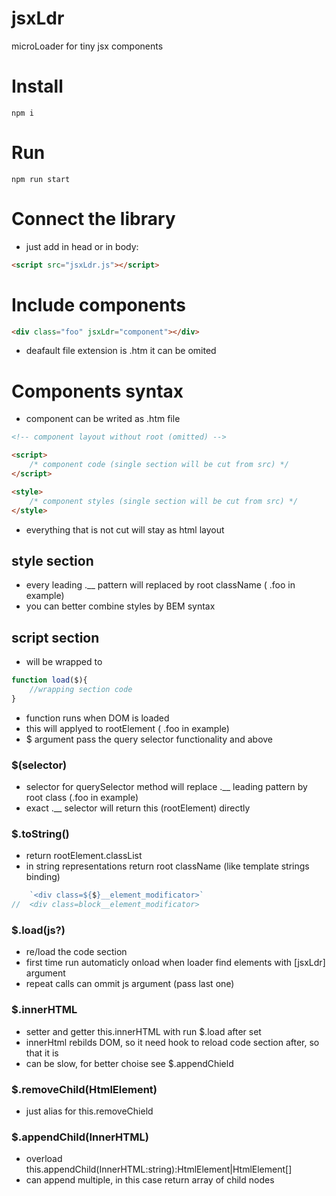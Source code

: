 # jsxLdr
microLoader for tiny jsx components

# Install
```shell
npm i
```

# Run
```shell
npm run start
```

# Connect the library
- just add in head or in body:
```html
<script src="jsxLdr.js"></script>
```

# Include components
```html
<div class="foo" jsxLdr="component"></div>
```
- deafault file extension is .htm it can be omited

# Components syntax
- component can be writed as .htm file

```html
<!-- component layout without root (omitted) -->

<script>
	/* component code (single section will be cut from src) */
</script>

<style>
	/* component styles (single section will be cut from src) */
</style>
```
- everything that is not cut will stay as html layout

## style section
- every leading .__ pattern will replaced by root className ( .foo in example)
- you can better combine styles by BEM syntax

## script section
- will be wrapped to

```js
function load($){
	//wrapping section code
}
```
- function runs when DOM is loaded
- this will applyed to rootElement ( .foo in example)
- $ argument pass the query selector functionality and above

### $(selector)
- selector for querySelector method will replace .__ leading pattern by root class (.foo in example)
- exact .__ selector will return this (rootElement) directly

### $.toString()
- return rootElement.classList
- in string representations return root className (like template strings binding)
```js
	`<div class=${$}__element_modificator>`
//	<div class=block__element_modificator>
```

### $.load(js?)
- re/load the code section
- first time run automaticly onload when loader find elements with [jsxLdr] argument
- repeat calls can ommit js argument (pass last one)

### $.innerHTML
- setter and getter this.innerHTML with run $.load after set
- innerHtml rebilds DOM, so it need hook to reload code section after, so that it is
- can be slow, for better choise see $.appendChield

### $.removeChild(HtmlElement)
- just alias for this.removeChield

### $.appendChild(InnerHTML)
- overload this.appendChild(InnerHTML:string):HtmlElement|HtmlElement[]
- can append multiple, in this case return array of child nodes